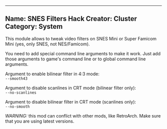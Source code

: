 -----------------------
Name: SNES Filters Hack
Creator: Cluster
Category: System
-----------------------
This module allows to tweak video filters on SNES Mini or Super Famicom Mini (yes, only SNES, not NES/Famicom).

You need to add special command line arguments to make it work. Just add those arguments to game's command line or to global command line arguments.

Argument to enable bilinear filter in 4:3 mode:  
  `--smooth43`

Argument to disable scanlines in CRT mode (bilinear filter only):  
  `--no-scanlines`

Argument to disable bilinear filter in CRT mode (scanlines only):  
  `--no-smooth`

*WARNING:* this mod can conflict with other mods, like RetroArch. Make sure that you are using latest versions.
